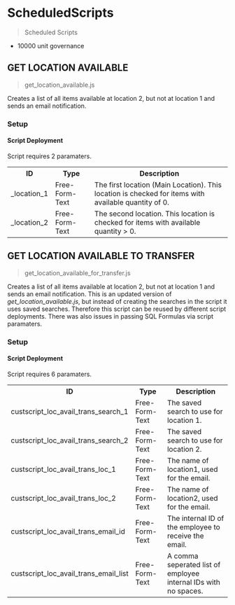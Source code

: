 # ScheduledScripts
> Scheduled Scripts
- 10000 unit governance

## GET LOCATION AVAILABLE
> get_location_available.js

Creates a list of all items available at location 2, but not at location 1 and sends an email notification.

### Setup
#### Script Deployment

Script requires 2 paramaters.

<table>
  <tr>
    <th>ID</th>
    <th>Type</th>
    <th>Description</th>
  </tr>
  <tr>
    <td>_location_1</td>
    <td>Free-Form-Text</td>
    <td>The first location (Main Location). This location is checked for items with available quantity of 0.</td>
  </tr>
  <tr>
    <td>_location_2</td>
    <td>Free-Form-Text</td>
    <td>The second location. This location is checked for items with available quantity > 0.</td>
  </tr>
</table>

## GET LOCATION AVAILABLE TO TRANSFER
> get_location_available_for_transfer.js

Creates a list of all items available at location 2, but not at location 1 and sends an email notification. This is an updated version of 
<i>get_location_available.js</i>, but instead of creating the searches in the script it uses saved searches. Therefore this script can be reused by different script deployments. There was also issues in passing SQL Formulas via script paramaters.

### Setup
#### Script Deployment

Script requires 6 paramaters.

<table>
  <tr>
    <th>ID</th>
    <th>Type</th>
    <th>Description</th>
  </tr>
  <tr>
    <td>custscript_loc_avail_trans_search_1</td>
    <td>Free-Form-Text</td>
    <td>The saved search to use for location 1.</td>
  </tr>
  <tr>
    <td>custscript_loc_avail_trans_search_2</td>
    <td>Free-Form-Text</td>
    <td>The saved search to use for location 2.</td>
  </tr>
  <tr>
    <td>custscript_loc_avail_trans_loc_1</td>
    <td>Free-Form-Text</td>
    <td>The name of location1, used for the email.</td>
  </tr>
  <tr>
    <td>custscript_loc_avail_trans_loc_2</td>
    <td>Free-Form-Text</td>
    <td>The name of location2, used for the email.</td>
  </tr>
  <tr>
    <td>custscript_loc_avail_trans_email_id</td>
    <td>Free-Form-Text</td>
    <td>The internal ID of the employee to receive the email.</td>
  </tr>
  <tr>
    <td>custscript_loc_avail_trans_email_list	</td>
    <td>Free-Form-Text</td>
    <td>A comma seperated list of employee internal IDs with no spaces.</td>
  </tr>
</table>